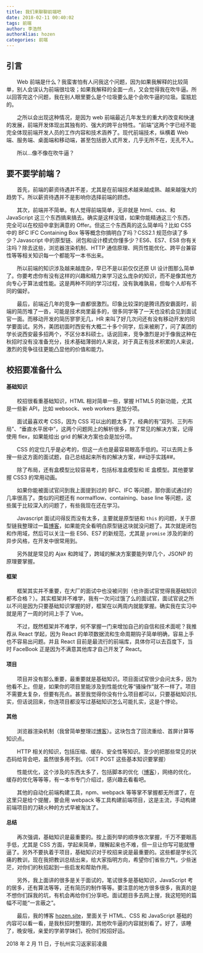 ```yaml
---
title: 我们来聊聊前端吧
date: 2018-02-11 00:40:02
tags: 前端
author: 李浩然
authorAlias: hozen
categories: 前端
---
```

## 引言
&emsp;&emsp;Web 前端是什么？我蛮害怕有人问我这个问题，因为如果我解释的比较简单，别人会误认为前端很垃圾；如果我解释的全面一点，又会觉得我在吹牛逼。所以回答完这个问题，我在别人眼里要么是个垃圾要么是个会吹牛逼的垃圾。蛮尴尬的。

&emsp;&emsp;之所以会出现这种情况，是因为 web 前端最近几年发生的重大的改变和快速的发展，前端开发体现出其独有的、强大的跨平台特性。“前端”这两个字已经不能完全体现前端开发人员的工作内容和技术涵养了。现代前端技术，纵横着 Web 端、服务端、桌面端和移动端，甚至包括嵌入式开发，几乎无所不在，无孔不入。
 
&emsp;&emsp;所以...像不像在吹牛逼？

## 要不要学前端？
&emsp;&emsp;首先，前端的薪资待遇并不差，尤其是在前端技术越来越成熟、越来越强大的趋势下。所以薪资待遇并不是影响你选择前端的顾虑。
 
&emsp;&emsp;其次，前端并不简单。有人觉得前端简单，无非就是 html、css、和 JavaScript 这三个东西搞来搞去。确实是这样没错，如果你能精通这三个东西，完全可以在校招中拿到满意的 Offer。但这三个东西真的这么简单吗？比如 CSS 中的 BFC IFC Containing Box 等等概念你搞明白了吗？CSS2.1 规范你读了多少？Javascript 中的原型链、闭包和设计模式你懂多少？ES6、ES7、ES8 你有关注吗？除去这些，浏览器渲染机制、HTTP 通信原理、网页性能优化、跨平台兼容性等等相关知识每一个都能写一本书出来。
 
&emsp;&emsp;所以前端的知识涉及越来越庞杂，早已不是以前仅仅还原 UI 设计图那么简单了。你要考虑你有没有这样的兴趣和精力来学习这么庞杂的知识，而不是像其他方向专心于算法或性能。这是两种不同的学习过程，没有孰难孰易，但每个人却有不同的偏好。

&emsp;&emsp;最后，前端近几年的竞争一直都很激烈。印象比较深的是腾讯西安霸面时，前端的简历堆了一沓，可能是技术岗里最多的，很多同学等了一天也没机会见到面试官一面。而移动开发的简历寥寥无几，HR 来叫了好几次问还有没有移动开发的同学要面试。另外，美团初面时西安有大概二十多个同学，后来被刷了，问了美团的学长说西安最多招两个，不区分本科硕士。话说回来，竞争激烈是对于像我这种在秋招时没有没准备充分，技术基础薄弱的人来说，对于真正有技术积累的人来说，激烈的竞争往往更能凸显他的价值和能力。

## 校招要准备什么
#### 基础知识
&emsp;&emsp;校招很看重基础知识，HTML 相对简单一些，掌握 HTML5 的新功能，尤其是一些新 API，比如 websock、web workers 是加分项。
 
&emsp;&emsp;面试最喜欢考 CSS，因为 CSS 可以出的题太多了，经典的有“双列、三列布局”、“垂直水平居中”，这两个问题网上的解析很多，除了常见的解决方案，记得使用 flex，如果能给出 grid 的解决方案也会是加分项。
 
&emsp;&emsp;CSS 的定位几乎是必考的，但这一点也是最容易眼高手低的。可以去网上多搜一些这方面的面试题，自己总结起来所有的解决方案，##动手实践##。

&emsp;&emsp;除了布局，还有盒模型比较容易考，包括标准盒模型和 IE 盒模型。其他要掌握 CSS3 的常用动画。

&emsp;&emsp;如果你能被面试官问到我上面提到过的 BFC、IFC 等问题，那你面试通过的几率很高了。类似的问题还有 normalflow、containing、base line 等问题，这些属于比较深入的问题了，有些我现在还在学习。

&emsp;&emsp;Javascript 面试问得反而没有太多，主要就是原型链和 `this` 的问题，关于原型链我整理过一篇[博客](http://www.hozen.site/ecmascript/js_proto.html)，如果能完全看明白原型链这块就没问题了。其次就是闭包和作用域，然后可以关注一些 ES6、ES7 的新规范，尤其是 `promise` 涉及的新的异步风格，在开发中很常用到。

&emsp;&emsp;另外就是常见的 Ajax 和跨域了，跨域的解决方案要能列举几个，JSONP 的原理要掌握。

#### 框架
&emsp;&emsp;框架其实并不重要，在大厂的面试中也没被问到（也许面试官觉得我基础知识都不合格？）。其实框架并不难学，我有一次问过饿了么的面试官，面试官说之所以不问是因为只要基础知识掌握的好，框架在以两周内就能掌握。确实我在实习中就是用了一周的时间上手了 Vue。

&emsp;&emsp;不过，既然框架并不难学，何不掌握一门来增加自己的自信和技术面呢？我推荐从 React 学起，因为 React 的单项数据流和生命周期钩子简单明确，容易上手也不容易出问题。并且 React 目前是最流行的前端库，具体你可以去百度下，当时 FaceBook 正是因为不满意其他库才自己开发了 React。

#### 项目
&emsp;&emsp;项目并没有那么重要，最重要就是基础知识。项目面试官很少会问太多，因为他看不上。但是，如果你的项目里能涉及到性能优化等“骚操作”就不一样了。项目不需要太复杂，但要有亮点。甚至我觉得你没有什么项目都可以，只要基础知识扎实，但话说回来，你连项目都没写过基础知识怎么可能扎实，这是个悖论。

#### 其他
&emsp;&emsp;浏览器渲染机制（我曾简单整理过[博客](http://www.hozen.site/layout/page_load.html)）。这块包含了回流重绘、首屏计算等知识点。

&emsp;&emsp;HTTP 相关的知识，包括压缩、缓存、安全性等知识。至少的把那些常见的状态码给背会吧，虽然很多用不到。（GET POST 这些基本知识要掌握）

&emsp;&emsp;性能优化，这个涉及的东西太多了，包括脚本的优化（[博客](http://www.hozen.site/clientjs/web_optimize.html)），网络的优化，缓存的优化等等等，有一本书专门介绍过，感兴趣去看看吧。
 
&emsp;&emsp;其他的自动化前端构建工具，npm、webpack 等等掌不掌握都无所谓了，在这里只是给个提醒，要会用 webpack 等工具构建前端项目，这是主流，手动构建前端项目的刀耕火种的方式早被淘汰了。

#### 总结
&emsp;&emsp;再次强调，基础知识是最重要的。按上面列举的顺序依次掌握，千万不要眼高手低，尤其是 CSS 方面，学起来简单，理解起来也不难，但一旦让你写可能就懵逼了。另外不要执着于项目，基础知识对于校招来说是最重要的。这些都是学长沉痛的教训，现在我把教训总结出来，给大家指明方向，希望你们省些力气，少些迷茫，对你们的秋招起到一些启发和帮助作用。

&emsp;&emsp;另外，我上面讲的很多是关于面试的，笔试很多是基础知识，JavaScript 考的居多，还有算法等等，还有简历的制作等等。要注意的地方很多很多，我真的是不想你们踩我的坑，有机会再给你们分享吧。面试题目多去网上搜，我这短短的篇幅不可能“一言蔽之”。

&emsp;&emsp;最后，我的博客 [hozen.site](http://www.hozen.site)，里面关于 HTML、CSS 和 JavaScript 基础的内容可以看一看，是我秋招时整理的，其他吹牛逼的内容就别看了。好了，该睡了，晚安哦，亲爱的学弟学妹们，祝你们校招好运。

2018 年 2 月 11 日，于杭州实习返家前凌晨